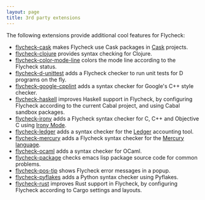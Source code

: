 ```yaml
---
layout: page
title: 3rd party extensions
---
```


The following extensions provide additional cool features for Flycheck:

- [flycheck-cask](https://github.com/flycheck/flycheck-cask) makes Flycheck use
  Cask packages in [Cask](https://github.com/cask/cask) projects.
- [flycheck-clojure](https://github.com/clojure-emacs/squiggly-clojure) provides
  syntax checking for Clojure.
- [flycheck-color-mode-line](https://github.com/flycheck/flycheck-color-mode-line)
  colors the mode line according to the Flycheck status.
- [flycheck-d-unittest](https://github.com/flycheck/flycheck-d-unittest) adds a
  Flycheck checker to run unit tests for D programs on the fly.
- [flycheck-google-cpplint](https://github.com/flycheck/flycheck-google-cpplint)
  adds a syntax checker for Google's C++ style checker.
- [flycheck-haskell](https://github.com/flycheck/flycheck-haskell) improves
  Haskell support in Flycheck, by configuring Flycheck according to the current
  Cabal project, and using Cabal sandbox packages.
- [flycheck-irony](https://github.com/Sarcasm/flycheck-irony) adds a Flycheck
  syntax checker for C, C++ and Objective C using
  [Irony Mode](https://github.com/Sarcasm/irony-mode).
- [flycheck-ledger](https://github.com/purcell/flycheck-ledger) adds a syntax
  checker for the [Ledger](http://ledger-cli.org/) accounting tool.
- [flycheck-mercury](https://github.com/flycheck/flycheck-mercury) adds a
  Flycheck syntax checker for the [Mercury language](http://mercurylang.org/).
- [flycheck-ocaml](https://github.com/flycheck/flycheck-ocaml) adds a syntax
  checker for OCaml.
- [flycheck-package](https://github.com/purcell/flycheck-package) checks
  emacs lisp package source code for common problems.
- [flycheck-pos-tip](https://github.com/flycheck/flycheck-pos-tip) shows
  Flycheck error messages in a popup.
- [flycheck-pyflakes](https://github.com/Wilfred/flycheck-pyflakes) adds a
  Python syntax checker using Pyflakes.
- [flycheck-rust](https://github.com/flycheck/flycheck-rust) improves Rust
  support in Flycheck, by configuring Flycheck according to Cargo settings and
  layouts.
